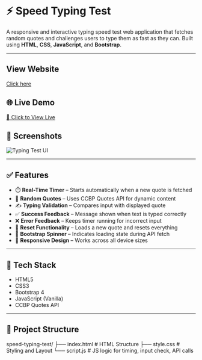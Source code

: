 # ⚡ Speed Typing Test

A responsive and interactive typing speed test web application that fetches random quotes and challenges users to type them as fast as they can. Built using **HTML**, **CSS**, **JavaScript**, and **Bootstrap**.

---
## View Website

[Click here](https://jeshutyping.ccbp.tech/)

## 🌐 Live Demo

[🔗 Click to View Live](https://drive.google.com/file/d/1aBeroIUNp2Nu414_yU9qWMbNIH_QePwV/view?usp=drive_link)  

## 📸 Screenshots

![Typing Test UI](https://res.cloudinary.com/dwrt0nczc/image/upload/v1754558883/Screenshot_2025-08-07_145730_wrj9d7.png)

---

## ✅ Features

- ⏱️ **Real-Time Timer** – Starts automatically when a new quote is fetched  
- 📜 **Random Quotes** – Uses CCBP Quotes API for dynamic content  
- ✍️ **Typing Validation** – Compares input with displayed quote  
- ✅ **Success Feedback** – Message shown when text is typed correctly  
- ❌ **Error Feedback** – Keeps timer running for incorrect input  
- 🔁 **Reset Functionality** – Loads a new quote and resets everything  
- 🔄 **Bootstrap Spinner** – Indicates loading state during API fetch  
- 📱 **Responsive Design** – Works across all device sizes  

---

## 🧱 Tech Stack

- HTML5  
- CSS3  
- Bootstrap 4  
- JavaScript (Vanilla)  
- CCBP Quotes API  

---

## 📁 Project Structure

speed-typing-test/
├── index.html # HTML Structure
├── style.css # Styling and Layout
└── script.js # JS logic for timing, input check, API calls

